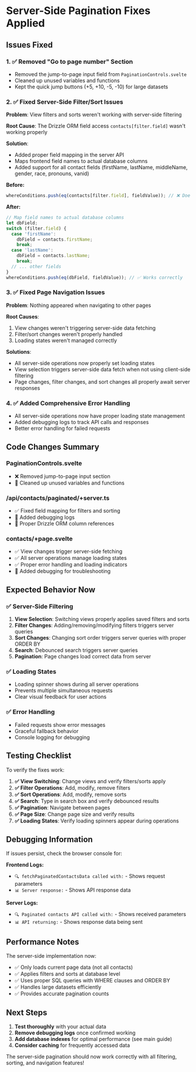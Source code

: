 # Server-Side Pagination Fixes Applied

## Issues Fixed

### 1. ✅ Removed "Go to page number" Section
- Removed the jump-to-page input field from `PaginationControls.svelte`
- Cleaned up unused variables and functions
- Kept the quick jump buttons (+5, +10, -5, -10) for large datasets

### 2. ✅ Fixed Server-Side Filter/Sort Issues

**Problem**: View filters and sorts weren't working with server-side filtering

**Root Cause**: The Drizzle ORM field access `contacts[filter.field]` wasn't working properly

**Solution**: 
- Added proper field mapping in the server API
- Maps frontend field names to actual database columns
- Added support for all contact fields (firstName, lastName, middleName, gender, race, pronouns, vanid)

**Before:**
```typescript
whereConditions.push(eq(contacts[filter.field], fieldValue)); // ❌ Doesn't work
```

**After:**
```typescript
// Map field names to actual database columns
let dbField;
switch (filter.field) {
  case 'firstName':
    dbField = contacts.firstName;
    break;
  case 'lastName':
    dbField = contacts.lastName;
    break;
  // ... other fields
}
whereConditions.push(eq(dbField, fieldValue)); // ✅ Works correctly
```

### 3. ✅ Fixed Page Navigation Issues

**Problem**: Nothing appeared when navigating to other pages

**Root Causes**:
1. View changes weren't triggering server-side data fetching
2. Filter/sort changes weren't properly handled
3. Loading states weren't managed correctly

**Solutions**:
- All server-side operations now properly set loading states
- View selection triggers server-side data fetch when not using client-side filtering
- Page changes, filter changes, and sort changes all properly await server responses

### 4. ✅ Added Comprehensive Error Handling

- All server-side operations now have proper loading state management
- Added debugging logs to track API calls and responses
- Better error handling for failed requests

## Code Changes Summary

### PaginationControls.svelte
- ❌ Removed jump-to-page input section
- 🧹 Cleaned up unused variables and functions

### /api/contacts/paginated/+server.ts  
- ✅ Fixed field mapping for filters and sorting
- 📝 Added debugging logs
- 🔧 Proper Drizzle ORM column references

### contacts/+page.svelte
- ✅ View changes trigger server-side fetching
- ✅ All server operations manage loading states
- ✅ Proper error handling and loading indicators
- 📝 Added debugging for troubleshooting

## Expected Behavior Now

### ✅ Server-Side Filtering
1. **View Selection**: Switching views properly applies saved filters and sorts
2. **Filter Changes**: Adding/removing/modifying filters triggers server queries
3. **Sort Changes**: Changing sort order triggers server queries with proper ORDER BY
4. **Search**: Debounced search triggers server queries
5. **Pagination**: Page changes load correct data from server

### ✅ Loading States
- Loading spinner shows during all server operations
- Prevents multiple simultaneous requests
- Clear visual feedback for user actions

### ✅ Error Handling
- Failed requests show error messages
- Graceful fallback behavior
- Console logging for debugging

## Testing Checklist

To verify the fixes work:

1. **✅ View Switching**: Change views and verify filters/sorts apply
2. **✅ Filter Operations**: Add, modify, remove filters
3. **✅ Sort Operations**: Add, modify, remove sorts  
4. **✅ Search**: Type in search box and verify debounced results
5. **✅ Pagination**: Navigate between pages
6. **✅ Page Size**: Change page size and verify results
7. **✅ Loading States**: Verify loading spinners appear during operations

## Debugging Information

If issues persist, check the browser console for:

**Frontend Logs:**
- `🔍 fetchPaginatedContactsData called with:` - Shows request parameters
- `📊 Server response:` - Shows API response data

**Server Logs:**
- `🔍 Paginated contacts API called with:` - Shows received parameters  
- `📊 API returning:` - Shows response data being sent

## Performance Notes

The server-side implementation now:
- ✅ Only loads current page data (not all contacts)
- ✅ Applies filters and sorts at database level
- ✅ Uses proper SQL queries with WHERE clauses and ORDER BY
- ✅ Handles large datasets efficiently
- ✅ Provides accurate pagination counts

## Next Steps

1. **Test thoroughly** with your actual data
2. **Remove debugging logs** once confirmed working
3. **Add database indexes** for optimal performance (see main guide)
4. **Consider caching** for frequently accessed data

The server-side pagination should now work correctly with all filtering, sorting, and navigation features!
